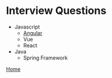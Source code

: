 # Interview Questions

- Javascript
  - [Angular](/interview-question/javascript/angular/)
  - Vue
  - React
- Java
  - Spring Framework

[Home](/)
